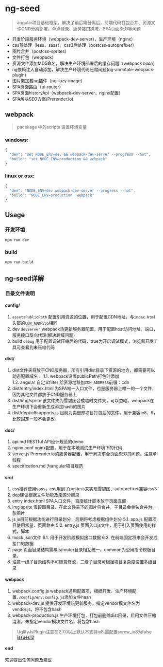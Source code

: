 # ng-seed
> angular项目基础框架，解决了前后端分离后，前端代码打包合并、资源文件CND分离部署、单点登录、服务接口跨域、SPA页面SEO等问题    

- 开发阶段服务环境（webpack-dev-server），生产环境（nginx）
- css预处理（less、sass），css3后处理（postcss-autoprefixer）
- 图片合并（postcss-sprites）
- 文件打包（webpack）
- 资源文件添加MD5命名，解决生产环境部署后的缓存问题（webpack *hash*）
- ng依赖注入自动添加，解决生产环境代码压缩问题(ng-annotate-webpack-plugin)
- 图片懒加载ng插件（ng-lazy-image）
- SPA页面路由（ui-router）
- SPA页面historyApi（webpack-dev-server、nginx配置）
- SPA解决SEO方案(Prerender.io)

## webpack
> pacekage 中的scripts 设置环境变量

### windows:
``` javascript
{ 
  "dev": "set NODE_ENV=dev && webpack-dev-server --progress --hot",
  "build": "set NODE_ENV=production && webpack"
}
```

### linux or osx:

``` javascript
{
  "dev": "NODE_ENV=dev webpack-dev-server --progress --hot",
  "build": "NODE_ENV=production  webpack"
}
```
## Usage
### 开发环境 
`npm run dev`

### build
`npm run build`

## ng-seed详解

### 目录文件说明

#### config/
1. `assetsPublicPath` 配置引用资源的位置，用于配置CDN地址，与`index.html`头部的`CDN_ADDRESS`相同
2. dev `devServer` webpack热更新服务器配置，用于配置host访问地址，端口，服务接口反向代理(解决跨域问题)
3. build `debug` 用于配置调试压缩后的代码，true为开启调试模式，浏览器开发工具可查看到未压缩代码

#### dist/
1. dist文件夹将放于CND服务器，所有引用dist目录下资源的地方，都需要可以动态配置域名：
1.1. webpack设置publicPath打包时添加  
1.2. angular 自定义filter 给资源地址加`CDN_ADDRESS`前缀：cdn
2. dist/entry/index.html 为SPA唯一入口文件，也是服务器上唯一的一个文件，因为其他文件都放于CND服务器上
3. dist/img/sprite 该文件夹为雪碧图合成临时文件夹，可以忽略。webpack在生产环境下会重新生成添加hash的图片
4. dist/dep/ie8supports.js 目前为卖塑郎项目打包后的文件，用于兼容ie8、9，比较固定一般不会更改。

#### doc/
1. api.md RESTful API设计规范的demo
2. nginx.conf nginx配置，用于在本地测试生产环境下的代码
3. server.js Prerender.io的服务器配置，用于解决前台页面SEO的问题。注意单线程
4. specification.md 为angular项目规范

#### src/
1. css推荐使用sass，css用到了postcss来实现雪碧图、autoprefixer兼容css3
2. dep建议根据文件功能及来源分目录
3. entry index.html SPA入口文件，百度统计脚本放于页面底部
4. img sprite 雪碧图目录，在此文件夹下的图片将合并，子目录会单独合并为一张图片
5. js js目前根据功能进行目录划分，后期将考虑根据组件划分
5.1. app.js 配置项目使用常量、页面路由
5.2. entry.js 页面入口js文件，用于引入页面使用的样式，脚本
6. mock json文件
6.1. 用于开发阶段模拟接口数据
6.2. 在前端固定将来会开发成接口的数据
7. page 页面目录结构需与js/router目录相互统一，common为公用指令模板目录。
8. 注意一级子目录结构不可随意修改，二级子目录可根据项目复杂度设置多级目录

#### webpack
1. webpack.config.js webpack通用配置项，根据开发、生产环境配置`./config/env.config.js`添加文件hash
2. webpack-dev.js 提供开发环境热更新服务，指定vendor模文件名为vendor.js，将不包含hash
3. webpack-production.js 生产环境打包，打包前删除dist目录，启用文件压缩混淆，未指定vendor模块文件名，将包含hash
> UglifyJsPlugin注意在2.7.0以上默认不支持ie8,需配置screw_ie8为false [issues12](https://github.com/jm-team/Bugs/issues/12)

#### end
欢迎提出任何问题及建议
